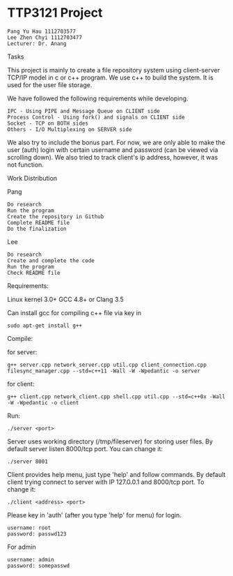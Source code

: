 # TTP3121 Project



    Pang Yu Hau 1112703577
    Lee Zhen Chyi 1112703477
    Lecturer: Dr. Anang

Tasks

This project is mainly to create a file repository system using client-server TCP/IP model in c or c++ program. We use c++ to build the system. It is used for the user file storage.

We have followed the following requirements while developing.

    IPC - Using PIPE and Message Queue on CLIENT side
    Process Control - Using fork() and signals on CLIENT side
    Socket - TCP on BOTH sides
    Others - I/O Multiplexing on SERVER side


We also try to include the bonus part. For now, we are only able to make the user (auth) login with certain username and password (can be viewed via scrolling down). We also tried to track client's ip address, however, it was not function.

Work Distribution

Pang

    Do research
    Run the program
    Create the repository in Github
    Complete README file
    Do the finalization

Lee

    Do research
    Create and complete the code
    Run the program
    Check README file

Requirements:

Linux kernel 3.0+
GCC 4.8+ or Clang 3.5

Can install gcc for compiling c++ file via key in 

    sudo apt-get install g++

Compile:

for server:

    g++ server.cpp network_server.cpp util.cpp client_connection.cpp filesync_manager.cpp --std=c++11 -Wall -W -Wpedantic -o server


for client:

    g++ client.cpp network_client.cpp shell.cpp util.cpp --std=c++0x -Wall -W -Wpedantic -o client


Run:

    ./server <port>

Server uses working directory (/tmp/fileserver) for storing user files.
By default server listen 8000/tcp port. You can change it:

    ./server 8001


Client provides help menu, just type 'help' and follow commands.
By default client trying connect to server with IP 127.0.0.1 and 8000/tcp port.
To change it:

    ./client <address> <port>


Please key in 'auth' (after you type 'help' for menu) for login.

    username: root
    password: passwd123

For admin

    username: admin
    password: somepasswd
